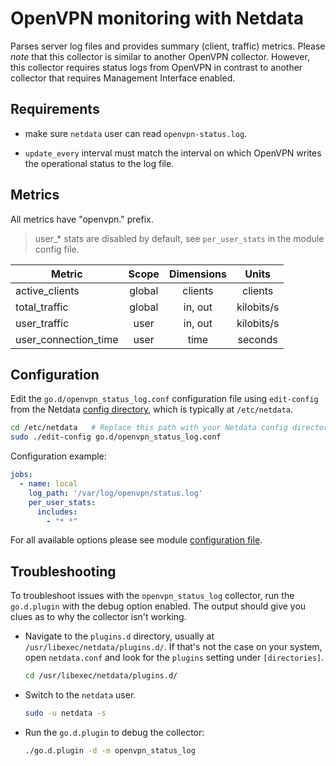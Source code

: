 <!--
title: "OpenVPN monitoring with Netdata(based on status log)"
custom_edit_url: https://github.com/netdata/go.d.plugin/edit/master/modules/openvpn_status_log/README.md
sidebar_label: "OpenVPN(StatusLog)"
-->

# OpenVPN monitoring with Netdata

Parses server log files and provides summary (client, traffic) metrics. Please *note* that this collector is similar to
another OpenVPN collector. However, this collector requires status logs from OpenVPN in contrast to another collector
that requires Management Interface enabled.

## Requirements

- make sure `netdata` user can read `openvpn-status.log`.

- `update_every` interval must match the interval on which OpenVPN writes the operational status to the log file.

## Metrics

All metrics have "openvpn." prefix.

> user_* stats are disabled by default, see `per_user_stats` in the module config file.

| Metric               | Scope  | Dimensions |   Units    |
|----------------------|:------:|:----------:|:----------:|
| active_clients       | global |  clients   |  clients   |
| total_traffic        | global |  in, out   | kilobits/s |
| user_traffic         |  user  |  in, out   | kilobits/s |
| user_connection_time |  user  |    time    |  seconds   |

## Configuration

Edit the `go.d/openvpn_status_log.conf` configuration file using `edit-config` from the
Netdata [config directory](https://learn.netdata.cloud/docs/configure/nodes), which is typically at `/etc/netdata`.

```bash
cd /etc/netdata   # Replace this path with your Netdata config directory, if different
sudo ./edit-config go.d/openvpn_status_log.conf
```

Configuration example:

```yaml
jobs:
  - name: local
    log_path: '/var/log/openvpn/status.log'
    per_user_stats:
      includes:
        - "* *"
```

For all available options please see
module [configuration file](https://github.com/netdata/go.d.plugin/blob/master/config/go.d/openvpn_status_log.conf).

## Troubleshooting

To troubleshoot issues with the `openvpn_status_log` collector, run the `go.d.plugin` with the debug option enabled. The
output should give you clues as to why the collector isn't working.

- Navigate to the `plugins.d` directory, usually at `/usr/libexec/netdata/plugins.d/`. If that's not the case on
  your system, open `netdata.conf` and look for the `plugins` setting under `[directories]`.

  ```bash
  cd /usr/libexec/netdata/plugins.d/
  ```

- Switch to the `netdata` user.

  ```bash
  sudo -u netdata -s
  ```

- Run the `go.d.plugin` to debug the collector:

  ```bash
  ./go.d.plugin -d -m openvpn_status_log
  ```
